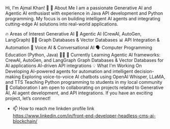 Hi, I'm Ajmal Khan! 👋
🚀 About Me
I am a passionate Generative AI and Agentic AI enthusiast with experience in Java API development and Python programming. My focus is on building intelligent AI agents and integrating cutting-edge AI solutions into real-world applications.

🔥 Areas of Interest
Generative AI 🤖
Agentic AI (CrewAI, AutoGen, LangGraph) 🕵️‍♂️
Graph Databases & Vector Databases 📊
API Integration & Automation 🔗
Voice AI & Conversational AI 🗣️
Computer Programming Education (Python, Java) 👨‍🏫
🌱 Currently Learning
Agentic AI frameworks: CrewAI, AutoGen, and LangGraph
Graph Databases & Vector Databases for AI applications
AI-driven API integrations
💡 What I'm Working On
Developing AI-powered agents for automation and intelligent decision-making
Exploring voice-to-voice AI chatbots using OpenAI Whisper, LLaMA, and TTS
Teaching Python programming to students in my local community
🤝 Collaboration
I am open to collaborating on projects related to Generative AI, AI agent development, and API integrations. If you have an exciting project, let’s connect!
- 📫 How to reach me  linkden profile link https://www.linkedin.com/in/front-end-developer-headless-cms-ai-blockchain/

<!---
Ajmalniz/Ajmalniz is a ✨ special ✨ repository because its `README.md` (this file) appears on your GitHub profile.
You can click the Preview link to take a look at your changes.
--->

